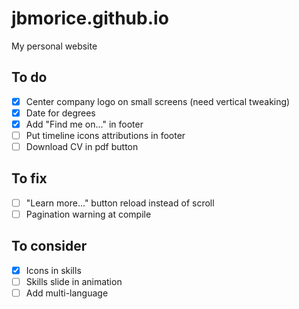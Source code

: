 # jbmorice.github.io
My personal website

## To do
- [x] Center company logo on small screens (need vertical tweaking)
- [x] Date for degrees
- [x] Add "Find me on..." in footer
- [ ] Put timeline icons attributions in footer
- [ ] Download CV in pdf button

## To fix
- [ ] "Learn more..." button reload instead of scroll
- [ ] Pagination warning at compile

## To consider
- [x] Icons in skills
- [ ] Skills slide in animation
- [ ] Add multi-language
